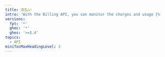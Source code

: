 ```yaml
---
title: 支払い
intro: 'With the Billing API, you can monitor the charges and usage {% data variables.product.prodname_actions %} and {% data variables.product.prodname_registry %} for a user or organization.'
versions:
  fpt: '*'
  ghec: '*'
  ghes: '>=3.4'
topics:
  - API
miniTocMaxHeadingLevel: 3
---
```


<!--
  Operations are automatically generated. Markdown for this page is located in data/reusables/rest-reference/billing
-->
